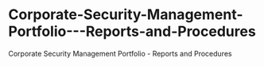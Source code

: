 # Corporate-Security-Management-Portfolio---Reports-and-Procedures
Corporate Security Management Portfolio - Reports and Procedures
